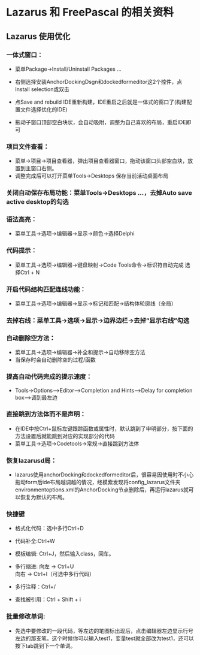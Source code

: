 # Lazarus  和 FreePascal 的相关资料

## Lazarus 使用优化

###  一体式窗口：
* 菜单Package->Install/Uninstall Packages ...

* 右侧选择安装AnchorDockingDsgn和dockedformeditor这2个控件，点Install selection或双击

* 点Save and rebuild IDE重新构建，IDE重启之后就是一体式的窗口了(构建配置文件选择优化的IDE)

* 拖动子窗口顶部空白块状，会自动吸附，调整为自己喜欢的布局，重启IDE即可

### 项目文件查看： 
* 菜单->项目->项目查看器，弹出项目查看器窗口，拖动该窗口头部空白块，放置到主窗口右侧。
* 调整完成后可以打开菜单Tools->Desktops 保存当前活动桌面布局

### 关闭自动保存布局功能：菜单Tools->Desktops ...，去掉Auto save active desktop的勾选

### 语法高亮：
* 菜单工具->选项->编辑器->显示->颜色->选择Delphi

### 代码提示：
* 菜单工具->选项->编辑器->键盘映射->Code Tools命令->标识符自动完成  选择Ctrl + N  

### 开启代码结构匹配连线功能：

* 菜单工具->选项->编辑器->显示->标记和匹配->结构体轮廓线（全局）

### 去掉右线：菜单工具->选项->显示->边界边栏->去掉“显示右线”勾选

### 自动删除空方法：
* 菜单工具->选项->编辑器->补全和提示->自动移除空方法
* 当保存时会自动删除空的过程/函数
 
### 提高自动代码完成的提示速度：
* Tools->Options-->Editor-->Completion and Hints-->Delay for completion box-->调到最左边
 
### 直接跳到方法体而不是声明：
* 在IDE中按Ctrl+鼠标左键跟踪函数或属性时，默认跳到了申明部分，按下面的方法设置后就能跳到对应的实现部分的代码
* 菜单工具->选项->Codetools->常规->直接跳到方法体

### 恢复lazarusd局：
* lazarus使用anchorDocking和dockedformeditor后，很容易因使用时不小心拖动form后ide布局越调越的情况，经模索发现将config_lazarus文件夹environmentoptions.xml的AnchorDocking节点删除后，再运行lazarus就可以恢复为默认的布局。

### 快捷键
* 格式化代码：选中多行Ctrl+D

* 代码补全:Ctrl+W

* 模板编辑: Ctrl+J，然后输入class，回车。

* 多行缩进:
向左 -> Ctrl+U               
向右 -> Ctrl+I（可选中多行代码）

* 多行注释：Ctrl+/

* 查找被引用：Ctrl + Shift + i

### 批量修改单词:
* 先选中要修改的一段代码，等左边的笔图标出现后，点击编辑器左边显示行号左边的那支笔。这个时候你可以输入test1，变量test就全部改为test1，还可以按下tab跳到下一个单词。